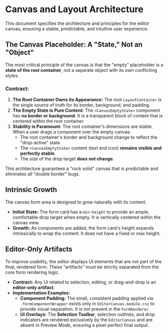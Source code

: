 # Canvas and Layout Architecture

This document specifies the architecture and principles for the editor canvas, ensuring a stable, predictable, and intuitive user experience.

## The Canvas Placeholder: A "State," Not an "Object"

The most critical principle of the canvas is that the "empty" placeholder is a **state of the root container**, not a separate object with its own conflicting styles.

### Contract:

1.  **The Root Container Owns its Appearance:** The root `LayoutContainer` is the single source of truth for its border, background, and padding.
2.  **The Empty State is Pure Content:** The `<CanvasEmptyState>` component has **no border or background**. It is a transparent block of content that is centered within the root container.
3.  **Stability is Paramount:** The root container's dimensions are stable. When a user drags a component over the empty canvas:
    *   The root container's border and background change to reflect the "drop-active" state.
    *   The `<CanvasEmptyState>` content (text and icon) **remains visible and perfectly stable**.
    *   The size of the drop target **does not change**.

This architecture guarantees a "rock solid" canvas that is predictable and eliminates all "double border" bugs.

## Intrinsic Growth

The canvas form area is designed to grow naturally with its content.

-   **Initial State:** The form card has a `min-height` to provide an ample, comfortable drop target when empty. It is vertically centered within the canvas view.
-   **Growth:** As components are added, the form card's height expands intrinsically to wrap the content. It does not have a fixed or max height.

## Editor-Only Artifacts

To improve usability, the editor displays UI elements that are not part of the final, rendered form. These "artifacts" must be strictly separated from the core form rendering logic.

-   **Contract:** Any UI related to selection, editing, or drag-and-drop is an **editor-only artifact**.
-   **Implementation Examples:**
    -   **Component Padding:** The small, consistent padding applied via `.formComponentWrapper` exists only in `EditorCanvas.module.css` to provide visual separation. It is not present in the `FormRenderer`.
    -   **UI Overlays:** The **Selection Toolbar**, selection outlines, and drop indicators are rendered exclusively by the `EditorCanvas` and are absent in Preview Mode, ensuring a pixel-perfect final output.